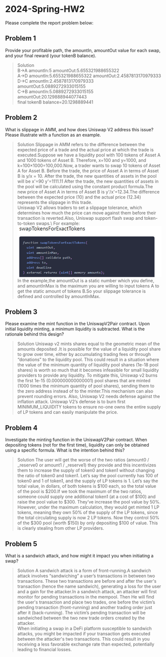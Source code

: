 # 2024-Spring-HW2

Please complete the report problem below:

## Problem 1
Provide your profitable path, the amountIn, amountOut value for each swap, and your final reward (your tokenB balance).

> Solution
\
B->A    amountIn:5 amountOut:5.655321988655322\
A->D    amountIn:5.655321988655322 amountOut:2.4587813170979333\
D->C    amountIn:2.4587813170979333 amountOut:5.0889272933015155\
C->B    amountIn:5.0889272933015155 amountOut:20.129888944077443\
final tokenB balance=20.1298889441

## Problem 2
What is slippage in AMM, and how does Uniswap V2 address this issue? Please illustrate with a function as an example.

> Solution
Slippage in AMM refers to the difference between the expected price of a trade and the actual price at which the trade is executed.Suppose we have a liquidity pool with 100 tokens of Asset A and 1000 tokens of Asset B. Therefore, 
x=100 and y=1000, and k=100×1000=100,000.Now, a trader wants to swap 10 tokens of Asset A for Asset B. Before the trade, the price of Asset A in terms of Asset B is y/x = 10. After the trade, the new quantities of assets in the pool will be x'=90 y'=1111.11
After the trade, the new quantities of assets in the pool will be calculated using the constant product formula.The new price of Asset A in terms of Asset B is y'/x'=12.34.The difference between the expected price (10) and the actual price (12.34) represents the slippage in this trade.\
Uniswap V2 allows traders to set a slippage tolerance, which determines how much the price can move against them before their transaction is reverted.Also, Uniswap support flash swap and token-to-token swaps.\ 
For example:
![image](code.png)
In the example,the amountOut is a static number which you define, and amountInMax is the maximum you are willing to input tokens A to get the static amount of tokens B.So your slippage tolerance is defined and controlled by amountInMax.




## Problem 3
Please examine the mint function in the UniswapV2Pair contract. Upon initial liquidity minting, a minimum liquidity is subtracted. What is the rationale behind this design?

> Solution
Uniswap v2 mints shares equal to the geometric mean of the amounts deposited .It is possible for the value of a liquidity pool share to grow over time, either by accumulating trading fees or through “donations” to the liquidity pool. This could result in a situation where the value of the minimum quantity of liquidity pool shares (1e-18 pool shares) is worth so much that it becomes infeasible for small liquidity providers to provide any liquidity. To mitigate this, Uniswap v2 burns the first 1e-15 (0.000000000000001) pool shares that are minted (1000 times the minimum quantity of pool shares), sending them to the zero address instead of to the minter.This mechanism can also prevent rounding errors. 
Also, Uniswap V2 needs defense against the inflation attack. Uniswap V2’s defense is to burn first MINIMUM_LIQUIDITY tokens to ensure no-one owns the entire supply of LP tokens and can easily manipulate the price.

## Problem 4
Investigate the minting function in the UniswapV2Pair contract. When depositing tokens (not for the first time), liquidity can only be obtained using a specific formula. What is the intention behind this?

> Solution
The user will get the worse of the two ratios (amount0 / _reserve0 or amount1 / _reserve1) they provide and this incentivizes them to increase the supply of token0 and token1 without changing the ratio of token0 and token1. Let’s say the pool currently has 100 of token0 and 1 of token1, and the supply of LP tokens is 1. Let’s say the total value, in dollars, of both tokens is $100 each, so the total value of the pool is $200.If we took the maximum of the two ratios, someone could supply one additional token1 (at a cost of $100) and raise the pool value to $300. They’ve increase the pool value by 50%. However, under the maximum calculation, they would get minted 1 LP tokens, meaning they own 50% of the supply of the LP tokens, since the total circulating supply is now 2 LP tokens. Now they control 50% of the $300 pool (worth $150) by only depositing $100 of value. This is clearly stealing from other LP providers.



## Problem 5
What is a sandwich attack, and how might it impact you when initiating a swap?

> Solution
A sandwich attack is a form of front-running.A sandwich attack involves “sandwiching” a user’s transactions in between two transactions. These two transactions are before and after the user's transaction (hence the name sandwich), generating a loss for the user and a gain for the attacker.In a sandwich attack, an attacker will first monitor for pending transactions in the mempool. Then He will find the user's transaction and place two trades, one before the victim’s pending transaction (front-running) and another trading order just after it (back-running). The victim’s pending transaction will be sandwiched between the two new trade orders created by the attacker.\
When initiating a swap in a DeFi platform susceptible to sandwich attacks, you might be impacted if your transaction gets executed between the attacker's two transactions. This could result in you receiving a less favorable exchange rate than expected, potentially leading to financial losses.


